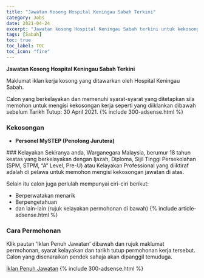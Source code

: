 ```yaml
---
title: "Jawatan Kosong Hospital Keningau Sabah Terkini" 
category: Jobs 
date: 2021-04-24 
excerpt: "Jawatan kosong Hospital Keningau Sabah terkini untuk kekosongan Personel MySTEP (Penolong Jurutera)" 
tags: [Sabah] 
toc: true 
toc_label: TOC 
toc_icon: "fire" 
--- 
```


**Jawatan Kosong Hospital Keningau Sabah Terkini**

Maklumat iklan kerja kosong yang ditawarkan oleh Hospital Keningau Sabah. 

Calon yang berkelayakan dan memenuhi syarat-syarat yang ditetapkan sila memohon untuk mengisi kekosongan kerja seperti yang diiklankan dibawah sebelum Tarikh Tutup: 30 April 2021. 
{% include 300-adsense.html %} 
### Kekosongan 
<ul>
<li><b>Personel MySTEP (Penolong Jurutera)&#160;</b></li>
</ul> 
### Kelayakan 
Sekiranya anda, Warganegara Malaysia, berumur 18 tahun keatas yang berkelayakan dengan Ijazah, Diploma, Sijil Tinggi Persekolahan (SPM, STPM, “A” Level, Pre-U) atau Kelayakan Professional yang diiktiraf adalah di pelawa untuk memohon mengisi kekosongan jawatan di atas.

Selain itu calon juga perlulah mempunyai ciri-ciri berikut:
- Berperwatakan menarik
- Berpengetahuan
- dan lain-lain (rujuk kelayakan permohonan di bawah) 
{% include article-adsense.html %} 
### Cara Permohonan 
Klik pautan 'Iklan Penuh Jawatan' dibawah dan rujuk maklumat permohonan, syarat kelayakan dan tarikh tutup permohonan kerja tersebut.
Calon yang disenaraikan pendek sahaja akan dipanggil temuduga.

<a href="http://infokerjaya.org/hospital-keningau/" class="btn btn--info" target="_blank" rel="nofollow noopenner">Iklan Penuh Jawatan</a> 
{% include 300-adsense.html %} 
